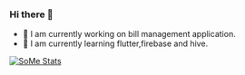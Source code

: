 ### Hi there 👋
- 🔭 I am currently working on bill management application.
- 🌱 I am currently learning flutter,firebase and hive.

[![SoMe Stats](https://github-readme-stats.vercel.app/api?username=hafeezarfi&count_private=true)](https://github.com/hafeezarfi/github-readme-stats)
<!--
**hafeezarfi/hafeezarfi** is a ✨ _special_ ✨ repository because its `README.md` (this file) appears on your GitHub profile.

Here are some ideas to get you started:

- 🔭 I’m currently working on ...
- 🌱 I’m currently learning ...
- 👯 I’m looking to collaborate on ...
- 🤔 I’m looking for help with ...
- 💬 Ask me about ...
- 📫 How to reach me: ...
- 😄 Pronouns: ...
- ⚡ Fun fact: ...
-->
